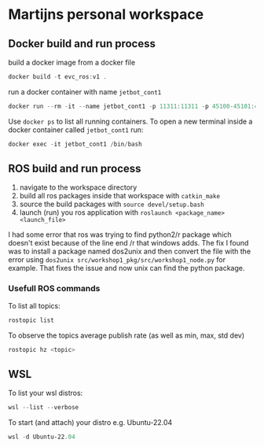 # Martijns personal workspace

## Docker build and run process
build a docker image from a docker file 
```powershell
docker build -t evc_ros:v1 .
```

run a docker container with name ```jetbot_cont1```
```powershell
docker run --rm -it --name jetbot_cont1 -p 11311:11311 -p 45100-45101:45100-45101 evc_ros:v1
```

Use ```docker ps``` to list all running containers. To open a new terminal inside a docker container called ```jetbot_cont1``` run:
```powershell
docker exec -it jetbot_cont1 /bin/bash
```

## ROS build and run process
1. navigate to the workspace directory
2. build all ros packages inside that workspace with ```catkin_make```
3. source the build packages with ```source devel/setup.bash```
4. launch (run) you ros application with ```roslaunch <package_name> <launch_file>```

I had some error that ros was trying to find python2/r package which doesn't exist because of the line end /r that windows adds. The fix I found was to install a package named dos2unix and then convert the file with the error using ```dos2unix src/workshop1_pkg/src/workshop1_node.py``` for example. That fixes the issue and now unix can find the python package.

### Usefull ROS commands
To list all topics:
```bash
rostopic list 
```
To observe the topics average publish rate (as well as min, max, std dev)
```bash
rostopic hz <topic> 
```

## WSL
To list your wsl distros:
```powershell
wsl --list --verbose
```
To start (and attach) your distro e.g. Ubuntu‐22.04
```powershell
wsl -d Ubuntu-22.04
```
